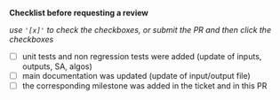 **Checklist before requesting a review**

*use `'[x]'` to check the checkboxes, or submit the PR and then click the checkboxes*

- [ ] unit tests and non regression tests were added (update of inputs, outputs, SA, algos)
- [ ] main documentation was updated (update of input/output file)
- [ ] the corresponding milestone was added in the ticket and in this PR
